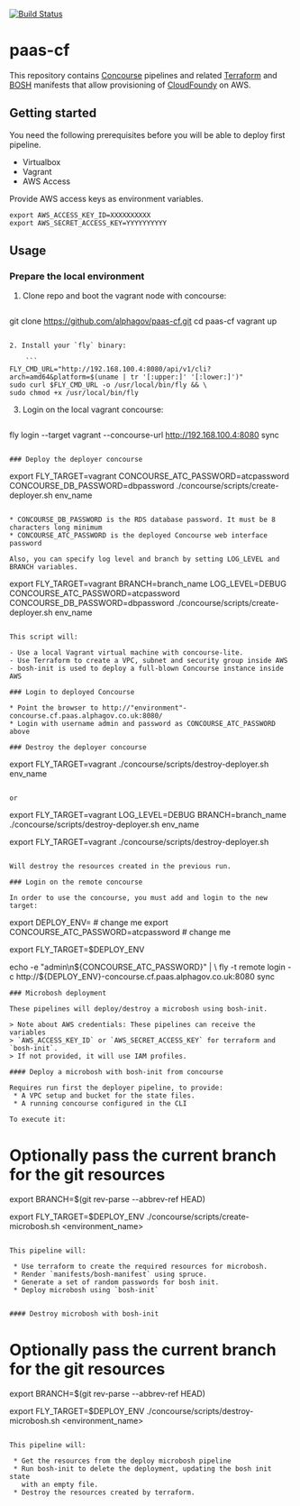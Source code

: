 [![Build Status](https://api.travis-ci.org/alphagov/paas-cf.svg)](https://travis-ci.org/alphagov/paas-cf)

# paas-cf

This repository contains [Concourse](http://concourse.ci/) pipelines and
related [Terraform](https://terraform.io/) and [BOSH](https://bosh.io/) manifests
that allow provisioning of [CloudFoundy](https://www.cloudfoundry.org/) on AWS.

## Getting started

You need the following prerequisites before you will be able to deploy first pipeline.

* Virtualbox
* Vagrant
* AWS Access

Provide AWS access keys as environment variables.
```
export AWS_ACCESS_KEY_ID=XXXXXXXXXX
export AWS_SECRET_ACCESS_KEY=YYYYYYYYYY
```

## Usage

### Prepare the local environment

1. Clone repo and boot the vagrant node with concourse:

    ```
git clone https://github.com/alphagov/paas-cf.git
cd paas-cf
vagrant up
```

2. Install your `fly` binary:

    ```
FLY_CMD_URL="http://192.168.100.4:8080/api/v1/cli?arch=amd64&platform=$(uname | tr '[:upper:]' '[:lower:]')"
sudo curl $FLY_CMD_URL -o /usr/local/bin/fly && \
sudo chmod +x /usr/local/bin/fly
```

3. Login on the local vagrant concourse:

     ```
fly login --target vagrant --concourse-url http://192.168.100.4:8080 sync
```

### Deploy the deployer concourse

```
export FLY_TARGET=vagrant
CONCOURSE_ATC_PASSWORD=atcpassword CONCOURSE_DB_PASSWORD=dbpassword ./concourse/scripts/create-deployer.sh env_name
```

* CONCOURSE_DB_PASSWORD is the RDS database password. It must be 8 characters long minimum
* CONCOURSE_ATC_PASSWORD is the deployed Concourse web interface password

Also, you can specify log level and branch by setting LOG_LEVEL and BRANCH variables.

```
export FLY_TARGET=vagrant
BRANCH=branch_name LOG_LEVEL=DEBUG CONCOURSE_ATC_PASSWORD=atcpassword CONCOURSE_DB_PASSWORD=dbpassword ./concourse/scripts/create-deployer.sh env_name
```

This script will:

- Use a local Vagrant virtual machine with concourse-lite.
- Use Terraform to create a VPC, subnet and security group inside AWS
- bosh-init is used to deploy a full-blown Concourse instance inside AWS

### Login to deployed Concourse

* Point the browser to http://"environment"-concourse.cf.paas.alphagov.co.uk:8080/
* Login with username admin and password as CONCOURSE_ATC_PASSWORD above

### Destroy the deployer concourse

```
export FLY_TARGET=vagrant
./concourse/scripts/destroy-deployer.sh env_name
```

or

```
export FLY_TARGET=vagrant
LOG_LEVEL=DEBUG BRANCH=branch_name ./concourse/scripts/destroy-deployer.sh env_name

export FLY_TARGET=vagrant
./concourse/scripts/destroy-deployer.sh
```

Will destroy the resources created in the previous run.

### Login on the remote concourse

In order to use the concourse, you must add and login to the new target:

```
export DEPLOY_ENV=<deploy-env> # change me
export CONCOURSE_ATC_PASSWORD=atcpassword # change me

export FLY_TARGET=$DEPLOY_ENV

echo -e "admin\n${CONCOURSE_ATC_PASSWORD}" | \
   fly -t remote login -c http://${DEPLOY_ENV}-concourse.cf.paas.alphagov.co.uk:8080 sync

```
### Microbosh deployment

These pipelines will deploy/destroy a microbosh using bosh-init.

> Note about AWS credentials: These pipelines can receive the variables
> `AWS_ACCESS_KEY_ID` or `AWS_SECRET_ACCESS_KEY` for terraform and `bosh-init`.
> If not provided, it will use IAM profiles.

#### Deploy a microbosh with bosh-init from concourse

Requires run first the deployer pipeline, to provide:
 * A VPC setup and bucket for the state files.
 * A running concourse configured in the CLI

To execute it:

```
# Optionally pass the current branch for the git resources
export BRANCH=$(git rev-parse --abbrev-ref HEAD)

export FLY_TARGET=$DEPLOY_ENV
./concourse/scripts/create-microbosh.sh <environment_name>
```

This pipeline will:

 * Use terraform to create the required resources for microbosh.
 * Render `manifests/bosh-manifest` using spruce.
 * Generate a set of random passwords for bosh init.
 * Deploy microbosh using `bosh-init`


#### Destroy microbosh with bosh-init

```
# Optionally pass the current branch for the git resources
export BRANCH=$(git rev-parse --abbrev-ref HEAD)

export FLY_TARGET=$DEPLOY_ENV
./concourse/scripts/destroy-microbosh.sh <environment_name>
```

This pipeline will:

 * Get the resources from the deploy microbosh pipeline
 * Run bosh-init to delete the deployment, updating the bosh init state
   with an empty file.
 * Destroy the resources created by terraform.
